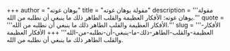 +++
author = "يوهان غوته"
title = "مقولة يوهان غوته"
description = '''مقولة يوهان غوته: الأفكار العظيمة والقلب الطاهر ذلك ما ينبغي أن نطلبه من الله.'''
quote = '''الأفكار العظيمة والقلب الطاهر ذلك ما ينبغي أن نطلبه من الله.'''
slug = '''الأفكار-العظيمة-والقلب-الطاهر-ذلك-ما-ينبغي-أن-نطلبه-من-الله'''
+++
الأفكار العظيمة والقلب الطاهر ذلك ما ينبغي أن نطلبه من الله.
